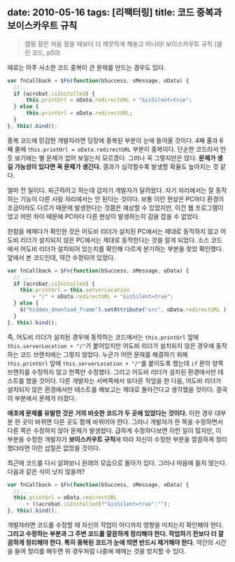 date: 2010-05-16
tags: [리팩터링]
title: 코드 중복과 보이스카우트 규칙
---
<blockquote class="blockquote-reverse">캠핑 장은 처음 왔을 때보다 더 깨끗하게 해놓고 떠나라!
보이스카우트 규칙 (클린 코드, p50)
</blockquote>

때로는 아주 사소한 코드 중복이 큰 문제를 만드는 경우도 있다.

```js
var fnCallback = $Fn(function(bSuccess, sMessage, oData) {
  //...
  if (acrobat.isInstalled) {
      this.printUrl = oData.redirectURL + "&isSilent=true";
  } else {
      this.printUrl = oData.redirectURL;
  }
}, this).bind();
```

중복 코드에 민감한 개발자라면 당장에 중복된 부분이 눈에 들어올 것이다. 4째 줄과 6째 줄에 `this.printUrl = oData.redirectURL` 부분이 중복이다. 단순한 코드라서 언듯 보기에는 별 문제가 없어 보일는지 모르겠다. 그러나 꼭 그렇지만은 않다. **문제가 생길 가능성이 있다면 꼭 문제가 생긴다.** 결과가 심각할수록 발생할 확율도 높아지는 것 같다.
<!--more-->

얼마 전 일이다. 퇴근하려고 하는데 갑자기 개발자가 달려왔다. 자기 자리에서는 잘 동작하는 기능이 다른 사람 자리에서는 안 된다는 것이다. 보통 이런 현상은 PC마다 환경이 조금이라도 다르기 때문에 발생한다는 것쯤은 예상할 수 있었지만, 이건 웹 프로그램이었고 어떤 차이 때문에 PC마다 다른 현상이 발생하는지 감을 잡을 수 없었다.

한참을 헤매다가 확인한 것은 어도비 리더가 설치된 PC에서는 제대로 동작하지 않고 어도비 리더가 설치되지 않은 PC에서는 제대로 동작한다는 것을 알게 되었다. 소스 코드에서 어도비 리더가 설치되어 있는지를 확인해 다르게 분기하는 부분을 찾았 확인했다. 앞에서 본 코드인데, 약간 수정되어 있었다.

```js
var fnCallback = $Fn(function(bSuccess, sMessage, oData) {
  // ...
  if (acrobat.isInstalled) {
    this.printUrl = this.serverLocation
        + "/" + oData.redirectURL + "&isSilent=true";
  } else {
    $("hidden_download_frame").setAttribute("src", oData.redirectURL );
  }
}, this).bind();
```

즉, 어도비 리더가 설치된 경우에 동작하는 코드에서는 `this.printUrl` 앞에 `this.serverLocation + "/"`가 붙어있지만 어도비 리더가 설치되지 않은 경우에 동작하는 코드 브랜치에는 그렇지 않았다. 누군가 어떤 문제를 해결하기 위해 `this.printUrl` 앞에 `this.serverLocation + "/"`를 붙이도록 했는데 `if` 문의 양쪽 브랜치를 수정하지 않고 한쪽만 수정했다. 그리고 어도비 리더가 설치된 환경에서만 테스트를 했을 것이다. 다른 개발자는 서버쪽에서 또다른 작업을 한 다음, 어도비 리더가 설치되지 않은 환경에서만 테스트를 해보고는 제대로 돌아간다고 생각했을 것이다. 결국 이 부분에서 문제가 터졌다.

**애초에 문제를 유발한 것은 거의 비슷한 코드가 두 곳에 있었다는 것이다.** 이런 경우 대부분 한 곳이 바뀌면 다른 곳도 함께 바뀌어야 한다. 그러나 개발자가 한 쪽을 수정하면서 다른 쪽은 수정하지 않아 문제가 발생핬다. 급하게 수정하다보면 이런 일이 많지만, 이 부분을 수정한 개발자가 **보이스카우트 규칙**에 따라 자신이 수정한 부분을 깔끔하게 정리했더라면 이런 삽질은 없었을 것이다.

최근에 코드를 다시 살펴보니 원래의 모습으로 돌아가 있다. 그러나 마음에 들지 않는다. 다음과 같은 식이 낫지 않을까?

```js
var fnCallback = $Fn(function(bSuccess, sMessage, oData) {
  //...
  this.printUrl = oData.redirectURL
      + ((acrobat.isInstalled)?"&isSilent=true":"");
}, this).bind();
```
개발자라면 코드를 수정할 때 자신의 작업이 어디까지 영향을 미치는지 확인해야 한다. **그리고 수정하는 부분과 그 주변 코드를 깔끔하게 정리해야 한다. 작업하기 전보다 더 깔끔하게 정리해야 한다. 특히 중복된 코드가 눈에 띄면 반드시 제거해야 한다.** 약간의 시간을 들여 정리를 해두면 위 경우처럼 나중에 헤메는 것을 방지할 수 있다.
